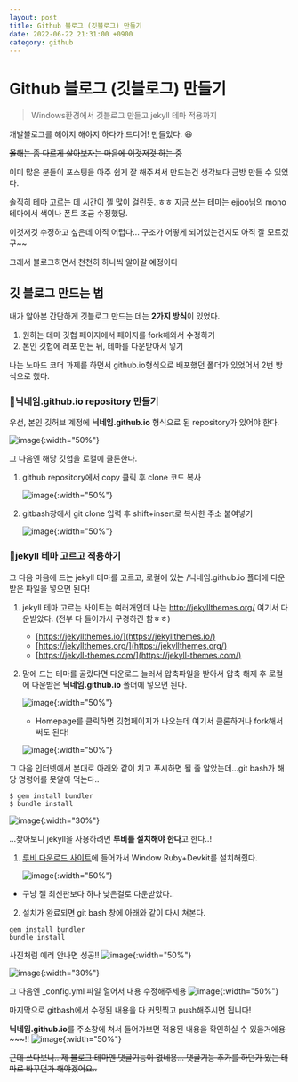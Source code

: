 ```yaml
---
layout: post
title: Github 블로그 (깃블로그) 만들기
date: 2022-06-22 21:31:00 +0900
category: github
---
```


# Github 블로그 (깃블로그) 만들기

> Windows환경에서 깃블로그 만들고 jekyll 테마 적용까지

개발블로그를 해야지 해야지 하다가 드디어! 만들었다. 😆

~~올해는 좀 다르게 살아보자는 마음에 이것저것 하는 중~~

이미 많은 분들이 포스팅을 아주 쉽게 잘 해주셔서 만드는건 생각보다 금방 만들 수 있었다.

솔직히 테마 고르는 데 시간이 젤 많이 걸린듯..ㅎㅎ 지금 쓰는 테마는 ejjoo님의 mono 테마에서 색이나 폰트 조금 수정했당.

이것저것 수정하고 싶은데 아직 어렵다... 구조가 어떻게 되어있는건지도 아직 잘 모르겠구~~

그래서 블로그하면서 천천히 하나씩 알아갈 예정이다

## 깃 블로그 만드는 법

내가 알아본 간단하게 깃블로그 만드는 데는 **2가지 방식**이 있었다.

1. 원하는 테마 깃헙 페이지에서 페이지를 fork해와서 수정하기
2. 본인 깃헙에 레포 만든 뒤, 테마를 다운받아서 넣기

나는 노마드 코더 과제를 하면서 github.io형식으로 배포했던 폴더가 있었어서 2번 방식으로 했다.

### 📍닉네임.github.io repository 만들기

우선, 본인 깃허브 계정에 **닉네임.github.io** 형식으로 된 repository가 있어야 한다.

![image](https://user-images.githubusercontent.com/58683097/175019433-430d3532-9502-4f56-9141-9083dc4c6b58.png){:width="50%"}

그 다음엔 해당 깃헙을 로컬에 클론한다.

1. github repository에서 copy 클릭 후 clone 코드 복사

   ![image](https://user-images.githubusercontent.com/58683097/175021461-7aca08ee-f77a-4bc3-afdd-995c10224eee.png){:width="50%"}

2. gitbash창에서 git clone 입력 후 shift+insert로 복사한 주소 붙여넣기

   ![image](https://user-images.githubusercontent.com/58683097/175021708-4cc4c129-040f-4c66-9eea-19c9d4990508.png){:width="50%"}

### 📍jekyll 테마 고르고 적용하기

그 다음 마음에 드는 jekyll 테마를 고르고, 로컬에 있는 /닉네임.github.io 폴더에 다운받은 파일을 넣으면 된다!

1. jekyll 테마 고르는 사이트는 여러개인데 나는 http://jekyllthemes.org/ 여기서 다운받았다. (전부 다 들어가서 구경하긴 함ㅎㅎ)

   - [https://jekyllthemes.io/](https://jekyllthemes.io/)
   - [https://jekyllthemes.org/](https://jekyllthemes.org/)
   - [https://jekyll-themes.com/](https://jekyll-themes.com/)

2. 맘에 드는 테마를 골랐다면 다운로드 눌러서 압축파일을 받아서 압축 해제 후 로컬에 다운받은 **닉네임.github.io** 폴더에 넣으면 된다.

   ![image](https://user-images.githubusercontent.com/58683097/175022945-41f99862-e084-4ecd-b24c-3b12b9256611.png){:width="50%"}

   - Homepage를 클릭하면 깃헙페이지가 나오는데 여기서 클론하거나 fork해서 써도 된다!

   ![image](https://user-images.githubusercontent.com/58683097/175049456-25a94073-7f52-46ca-bf1a-03b87cd97db9.png){:width="50%"}

그 다음 인터넷에서 본대로 아래와 같이 치고 푸시하면 될 줄 알았는데...git bash가 해당 명령어를 못알아 먹는다..

```
$ gem install bundler
$ bundle install
```

![image](http://file3.instiz.net/data/file3/2018/02/11/4/3/9/43963b4ffa3e24256ae7df6fea3dd6b9.jpg){:width="30%"}

...찾아보니 jekyll을 사용하려면 **루비를 설치해야 한다**고 한다..!

1. [루비 다운로드 사이트](https://rubyinstaller.org/downloads/)에 들어가서 Window Ruby+Devkit를 설치해줬다.

   ![image](https://user-images.githubusercontent.com/58683097/175025925-49c47e48-f333-4466-87bd-c011d089fcf0.png){:width="50%"}

- 구냥 젤 최신판보다 하나 낮은걸로 다운받았다..

2. 설치가 완료되면 git bash 창에 아래와 같이 다시 쳐본다.

```
gem install bundler
bundle install
```

사진처럼 에러 안나면 성공!!
![image](https://user-images.githubusercontent.com/58683097/175041119-9184213b-13e1-46bc-8664-a8eaadd8cc13.png){:width="50%"}

![image](https://mblogthumb-phinf.pstatic.net/20141211_41/eunsam21_1418282855122qP5iy_JPEG/NaverBlog_20141123_235620_08.jpg){:width="30%"}

그 다음엔 \_config.yml 파일 열어서 내용 수정해주세용
![image](https://user-images.githubusercontent.com/58683097/175041409-684b4991-b3d2-412e-ac81-70e2f05d427d.png){:width="50%"}

마지막으로 gitbash에서 수정된 내용을 다 커밋찍고 push해주시면 됩니다!

**닉네임.github.io**를 주소창에 쳐서 들어가보면 적용된 내용을 확인하실 수 있을거에용~~~!!
![image](https://user-images.githubusercontent.com/58683097/175041802-06050f57-223a-450c-98ef-42437e7bcc31.png){:width="50%"}

~~근데 쓰다보니.. 제 블로그 테마엔 댓글기능이 없네용... 댓글기능 추가를 하던가 있는 테마로 바꾸던가 해야겠어요..~~
